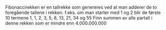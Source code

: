Fibonaccirekken er en tallrekke som genereres ved at man adderer de to foregående tallene i rekken. f.eks. om man starter med 1 og 2 blir de første 10 termene 1, 1, 2, 3, 5, 8, 13, 21, 34 og 55
Finn summen av alle partall i denne rekken som er mindre enn 4.000.000.000
